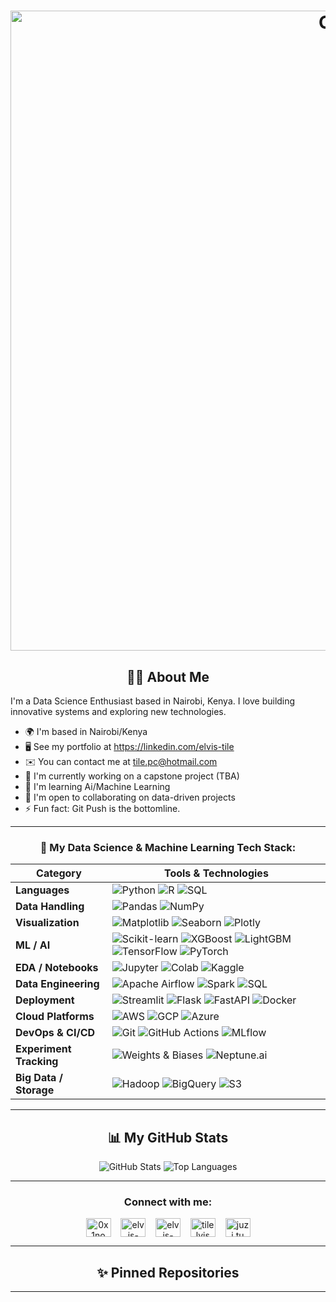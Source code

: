
<h1 align="center">
  <img width="1536" height="1024" alt="ChatGPT Image Jul 17, 2025, 06_31_01 PM" src="https://github.com/user-attachments/assets/7aa6d471-aa6a-4747-9c34-0686c84b785f" />
</h1>

<!-- Optional: Add a cool banner image here -->
<!-- <p align="center">
  <img src="path/to/your/banner.gif" alt="Welcome Banner" width="600"/>
</p> -->

<h2 align="center">👨‍💻 About Me</h2>

I'm a Data Science Enthusiast based in Nairobi, Kenya. I love building innovative systems and exploring new technologies.

*   🌍 I'm based in Nairobi/Kenya
*   🖥️ See my portfolio at https://linkedin.com/elvis-tile
*   ✉️ You can contact me at tile.pc@hotmail.com
*   🚀 I'm currently working on a capstone project (TBA)
*   🧠 I'm learning Ai/Machine Learning 
*   🤝 I'm open to collaborating on data-driven projects
*   ⚡ Fun fact: Git Push is the bottomline.

---
<h3 align="center">🧠 My Data Science & Machine Learning Tech Stack:</h3>
<div align="center">

| Category           | Tools & Technologies                                                                                         |
|--------------------|--------------------------------------------------------------------------------------------------------------|
| **Languages**       | ![Python](https://img.shields.io/badge/-Python-3776AB?logo=python&logoColor=white) ![R](https://img.shields.io/badge/-R-276DC3?logo=r&logoColor=white) ![SQL](https://img.shields.io/badge/-SQL-4479A1?logo=postgresql&logoColor=white) |
| **Data Handling**   | ![Pandas](https://img.shields.io/badge/-Pandas-150458?logo=pandas&logoColor=white) ![NumPy](https://img.shields.io/badge/-NumPy-013243?logo=numpy&logoColor=white) |
| **Visualization**   | ![Matplotlib](https://img.shields.io/badge/-Matplotlib-11557C?logo=plotly&logoColor=white) ![Seaborn](https://img.shields.io/badge/-Seaborn-3B4D64?logo=seaborn&logoColor=white) ![Plotly](https://img.shields.io/badge/-Plotly-3F4F75?logo=plotly&logoColor=white) |
| **ML / AI**         | ![Scikit-learn](https://img.shields.io/badge/-Scikit--learn-F7931E?logo=scikit-learn&logoColor=white) ![XGBoost](https://img.shields.io/badge/-XGBoost-EC6C00?logo=xgboost&logoColor=white) ![LightGBM](https://img.shields.io/badge/-LightGBM-FFBF00?logo=lightgbm&logoColor=white) ![TensorFlow](https://img.shields.io/badge/-TensorFlow-FF6F00?logo=tensorflow&logoColor=white) ![PyTorch](https://img.shields.io/badge/-PyTorch-EE4C2C?logo=pytorch&logoColor=white) |
| **EDA / Notebooks** | ![Jupyter](https://img.shields.io/badge/-Jupyter-F37626?logo=jupyter&logoColor=white) ![Colab](https://img.shields.io/badge/-Google_Colab-F9AB00?logo=google-colab&logoColor=black) ![Kaggle](https://img.shields.io/badge/-Kaggle-20BEFF?logo=kaggle&logoColor=white) |
| **Data Engineering**| ![Apache Airflow](https://img.shields.io/badge/-Airflow-017CEE?logo=apache-airflow&logoColor=white) ![Spark](https://img.shields.io/badge/-Spark-E25A1C?logo=apache-spark&logoColor=white) ![SQL](https://img.shields.io/badge/-SQL-4479A1?logo=postgresql&logoColor=white) |
| **Deployment**      | ![Streamlit](https://img.shields.io/badge/-Streamlit-FF4B4B?logo=streamlit&logoColor=white) ![Flask](https://img.shields.io/badge/-Flask-000000?logo=flask&logoColor=white) ![FastAPI](https://img.shields.io/badge/-FastAPI-009688?logo=fastapi&logoColor=white) ![Docker](https://img.shields.io/badge/-Docker-2496ED?logo=docker&logoColor=white) |
| **Cloud Platforms** | ![AWS](https://img.shields.io/badge/-AWS-232F3E?logo=amazonaws&logoColor=white) ![GCP](https://img.shields.io/badge/-GCP-4285F4?logo=googlecloud&logoColor=white) ![Azure](https://img.shields.io/badge/-Azure-0078D4?logo=microsoftazure&logoColor=white) |
| **DevOps & CI/CD**  | ![Git](https://img.shields.io/badge/-Git-F05032?logo=git&logoColor=white) ![GitHub Actions](https://img.shields.io/badge/-GitHub_Actions-2088FF?logo=github-actions&logoColor=white) ![MLflow](https://img.shields.io/badge/-MLflow-3D3D3D?logo=mlflow&logoColor=white) |
| **Experiment Tracking** | ![Weights & Biases](https://img.shields.io/badge/-W&B-FFBE00?logo=weightsandbiases&logoColor=black) ![Neptune.ai](https://img.shields.io/badge/-Neptune.ai-191970?logo=neptune&logoColor=white) |
| **Big Data / Storage** | ![Hadoop](https://img.shields.io/badge/-Hadoop-66CCFF?logo=apachehadoop&logoColor=white) ![BigQuery](https://img.shields.io/badge/-BigQuery-669DF6?logo=googlebigquery&logoColor=white) ![S3](https://img.shields.io/badge/-S3-569A31?logo=amazons3&logoColor=white) |

</div>

---

<h2 align="center">📊 My GitHub Stats</h2>

<!-- Replace `elvis07jr` with your actual GitHub username -->
<p align="center">
  <img src="https://github-readme-stats.vercel.app/api?username=elvis07jr&show_icons=true&theme=radical" alt="GitHub Stats" />
  <img src="https://github-readme-stats.vercel.app/api/top-langs/?username=elvis07jr&layout=compact&theme=radical" alt="Top Languages" />
</p>

<!--
Other cool stats options:
- https://github.com/anuraghazra/github-readme-stats
- https://github.com/DenverCoder1/github-readme-streak-stats
- https://github.com/ashutosh00710/github-readme-activity-graph
-->

---

<h3 align="center">Connect with me:</h3>
<p align="center">
<a href="https://twitter.com/0x1no" target="blank"><img align="center" src="https://raw.githubusercontent.com/rahuldkjain/github-profile-readme-generator/master/src/images/icons/Social/twitter.svg" alt="0x1no" height="30" width="40" /></a>&nbsp;&nbsp;&nbsp;
<a href="https://linkedin.com/in/elvis-kiprono-0617747b" target="blank"><img align="center" src="https://raw.githubusercontent.com/rahuldkjain/github-profile-readme-generator/master/src/images/icons/Social/linked-in-alt.svg" alt="elvis-kiprono-0617747b" height="30" width="40" /></a>&nbsp;&nbsp;&nbsp;
<a href="https://stackoverflow.com/users/elvis-kiprono" target="blank"><img align="center" src="https://raw.githubusercontent.com/rahuldkjain/github-profile-readme-generator/master/src/images/icons/Social/stack-overflow.svg" alt="elvis-kiprono" height="30" width="40" /></a>&nbsp;&nbsp;&nbsp;
<a href="https://fb.com/tilelvis" target="blank"><img align="center" src="https://raw.githubusercontent.com/rahuldkjain/github-profile-readme-generator/master/src/images/icons/Social/facebook.svg" alt="tilelvis" height="30" width="40" /></a>&nbsp;&nbsp;&nbsp;
<a href="https://instagram.com/juzi.tu" target="blank"><img align="center" src="https://raw.githubusercontent.com/rahuldkjain/github-profile-readme-generator/master/src/images/icons/Social/instagram.svg" alt="juzi.tu" height="30" width="40" /></a>
</p>

---

<h2 align="center">✨ Pinned Repositories</h2>

---

<!-- Optional sections: -->
<!--
## 🌱 I'm Currently Learning
* ...
* ...

## 👯 I'm Looking to Collaborate On
* ...
* ...

## 🤔 I'm Looking for Help With
* ...
* ...

## 💬 Ask Me About
* ...
* ...

## 😄 Pronouns
* She/Her, He/Him, They/Them, etc.
-->

<!-- Support Me Button -->
<!--
<p align="left">
  <a href="https://www.buymeacoffee.com/yourusername" target="_blank">
    <img src="https://cdn.buymeacoffee.com/buttons/v2/default-yellow.png" alt="Buy Me A Coffee" style="height: 50px !important;width: 210px !important;" >
  </a>
</p>
-->
